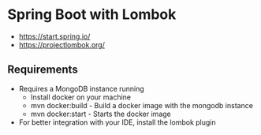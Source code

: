 # Spring Boot with Lombok 

* https://start.spring.io/
* https://projectlombok.org/

## Requirements
* Requires a MongoDB instance running
    * Install docker on your machine
    * mvn docker:build - Build a docker image with the mongodb instance
    * mvn docker:start - Starts the docker image
* For better integration with your IDE, install the lombok plugin